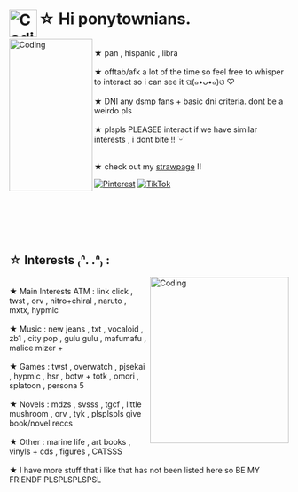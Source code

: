 #  ☆ Hi ponytownians. <img align="left" alt="Coding" src="https://github.com/k4len/k4len/assets/141467087/b657649c-719c-48f4-970c-293540938a62" width="50" height="50">
<img align="left" alt="Coding" src="https://github.com/k4len/k4len/assets/141467087/5fef1cb2-e05e-48b9-8657-f8460f8716d9" width="150" height="275">
<br>★ pan , hispanic , libra<br>
<br>★ offtab/afk a lot of the time so feel free to whisper to interact so i can see it  ପ(๑•ᴗ•๑)ଓ ♡<br>
<br>★ DNI any dsmp fans + basic dni criteria. dont be a weirdo pls<br>
<br>★ plspls PLEASEE interact if we have similar interests , i dont bite !! ˙ᵕ˙

<br>★ check out my <a href="https://4jiyn.straw.page/">strawpage</a> !!<br>


 [![Pinterest](https://img.shields.io/badge/Pinterest-%23E60023.svg?logo=Pinterest&logoColor=white)](https://pinterest.com/@k4lenn) [![TikTok](https://img.shields.io/badge/TikTok-%23000000.svg?logo=TikTok&logoColor=white)](https://tiktok.com/@k1lrzr) 

<br>　  <br>
<br>　  <br>


## ☆ Interests ₍ᐢ. .ᐢ₎ :
<img align="right" alt="Coding" src="https://github.com/k4len/k4len/assets/141467087/3fc6140c-f310-4646-9edb-b0cb949092bb" width="250" height="300">
<br>★ Main Interests ATM : link click , twst , orv , nitro+chiral , naruto , mxtx, hypmic<br>
<br>★ Music : new jeans , txt , vocaloid , zb1 , city pop , gulu gulu , mafumafu , malice mizer + <br>
<br>★ Games : twst , overwatch , pjsekai , hypmic , hsr , botw + totk , omori , splatoon , persona 5 <br>
<br>★ Novels : mdzs , svsss , tgcf , little mushroom , orv , tyk , plsplspls give book/novel reccs  <br>
<br>★ Other : marine life , art books , vinyls + cds , figures , CATSSS <br>
<br>★ I have more stuff that i like that has not been listed here so BE MY FRIENDF PLSPLSPLSPSL <br>



